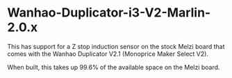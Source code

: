 # Wanhao-Duplicator-i3-V2-Marlin-2.0.x

This has support for a Z stop induction sensor on the stock Melzi board that comes with the Wanhao Duplicator V2.1 (Monoprice Maker Select V2).

When built, this takes up 99.6% of the available space on the Melzi board.

